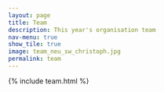 ```yaml
---
layout: page
title: Team
description: This year's organisation team
nav-menu: true
show_tile: true
image: team_neu_sw_christoph.jpg
permalink: team
---
```

 {% include team.html %}
